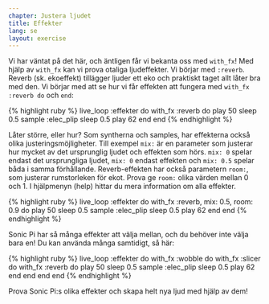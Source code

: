 ```yaml
---
chapter: Justera ljudet
title: Effekter
lang: se
layout: exercise
---
```


Vi har väntat på det här, och äntligen får vi bekanta oss med `with_fx`! Med hjälp av `with_fx` kan vi prova otaliga ljudeffekter. Vi börjar med `:reverb`. Reverb (sk. ekoeffekt) tillägger ljuder ett eko och praktiskt taget allt låter bra med den. Vi börjar med att se hur vi får effekten att fungera med `with_fx :reverb do` och `end`: 

{% highlight ruby %}
live_loop :effekter do
  with_fx :reverb do
    play 50
    sleep 0.5
    sample :elec_plip
    sleep 0.5
    play 62
  end
end
{% endhighlight %}

Låter större, eller hur? Som syntherna och samples, har effekterna också olika justeringsmöjligheter. Till exempel `mix:` är en parameter som justerar hur mycket av det ursprunglig ljudet och effekten som hörs. `mix: 0` spelar endast det ursprungliga ljudet, `mix: 0` endast effekten och `mix: 0.5` spelar båda i samma förhållande. Reverb-effekten har också parametern `room:`, som justerar rumstorleken för ekot. Prova ge `room:` olika värden mellan 0 och 1. I hjälpmenyn (help) hittar du mera information om alla effekter. 

{% highlight ruby %}
live_loop :effekter do
  with_fx :reverb, mix: 0.5, room: 0.9 do
    play 50
    sleep 0.5
    sample :elec_plip
    sleep 0.5
    play 62
  end
end
{% endhighlight %}

Sonic Pi har så många effekter att välja mellan, och du behöver inte välja bara en! Du kan använda många samtidigt, så här: 

{% highlight ruby %}
live_loop :effekter do
  with_fx :wobble do
    with_fx :slicer do
      with_fx :reverb do
        play 50
        sleep 0.5
        sample :elec_plip
        sleep 0.5
        play 62
      end
    end
  end
end
{% endhighlight %}

Prova Sonic Pi:s olika effekter och skapa helt nya ljud med hjälp av dem!
